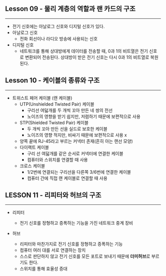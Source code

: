 ## Lesson 09 - 물리 계층의 역할과 랜 카드의 구조

---

- 전기 신호에는 아날로그 신호와 디지털 신호가 있다.
- 아날로그 신호
  - 전화 회선이나 라디오 방송에 사용되는 신호
- 디지털 신호
  - 네트워크를 통해 상대방에게 데이터를 전송할 때, 0과 1의 비트열은 전기 신호로 변환되어 전송된다. 상대방이 받은 전기 신호는 다시 0과 1의 비트열로 복원된다.



## Lesson 10 - 케이블의 종류와 구조

---

- 트위스트 페어 케이블 (랜 케이블)
  - UTP(Unshielded Twisted Pair) 케이블
    - 구리선 여덟개를 두 개씩 꼬아 만든 네 쌍의 전선
    - 노이즈의 영향을 받기 쉽지만, 저렴하기 때문에 보편적으로 사용 
  - STP(Shielded Twisted Pair) 케이블
    - 두 개씩 꼬아 만든 선을 실드로 보호한 케이블
    - 노이즈의 영향 적지만, 비싸기 때문에 보편적으로 사용 x
  - 양쪽 끝에 RJ-45라고 부르는 커넥터 존재(흔히 아는 랜선 모양)
  - 다이랙트 케이블
    - 구리 선 여덟개를 같은 순서로 커넥터에 연결한 케이블
    - 컴퓨터와 스위치를 연결할 때 사용
  - 크로스 케이블
    - 1/2번에 연결되는 구리선을 다른쪽 3/6번에 연결한 케이블
    - 컴퓨터 간에 직접 랜 케이블로 연결할 때 사용



## LESSON 11 - 리피터와 허브의 구조

---

- 리피터

  - 전기 신호를 정형하고 증폭하는 기능을 가진 네트워크 중계 장비

- 허브

  - 리피터와 마찬가지로 전기 신호를 정형하고 증폭하는 기능
  - 컴퓨터 여러 대를 서로 연결하는 장치
  - 스스로 판단하지 않고 전기 신호를 모든 포트로 보내기 때문에 **더미허브**로 부르기도 한다.
  - 스위치를 통해 효율성 증대

  

